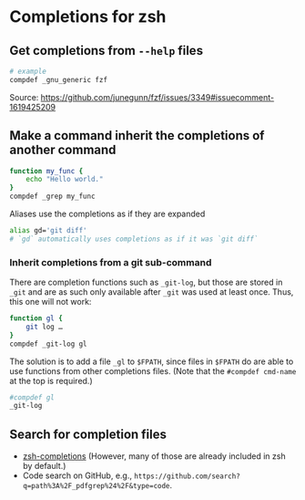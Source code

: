 # Completions for zsh

## Get completions from `--help` files

```bash
# example
compdef _gnu_generic fzf
```

Source: <https://github.com/junegunn/fzf/issues/3349#issuecomment-1619425209>

## Make a command inherit the completions of another command

```bash
function my_func {
	echo "Hello world."
}
compdef _grep my_func
```

Aliases use the completions as if they are expanded

```bash
alias gd='git diff'
# `gd` automatically uses completions as if it was `git diff`
```

### Inherit completions from a git sub-command
There are completion functions such as `_git-log`, but those
are stored in `_git` and are as such only available after `_git` was used at
least once. Thus, this one will not work:

```bash
function gl {
	git log …
}
compdef _git-log gl
```

The solution is to add a file `_gl` to `$FPATH`, since files in `$FPATH` do are
able to use functions from other completions files. (Note that the `#compdef
cmd-name` at the top is required.)

```bash
#compdef gl
_git-log
```

## Search for completion files
- [zsh-completions](https://github.com/zsh-users/zsh-completions/tree/master/src)
  (However, many of those are already included in zsh by default.)
- Code search on GitHub, e.g.,
  `https://github.com/search?q=path%3A%2F_pdfgrep%24%2F&type=code`.
